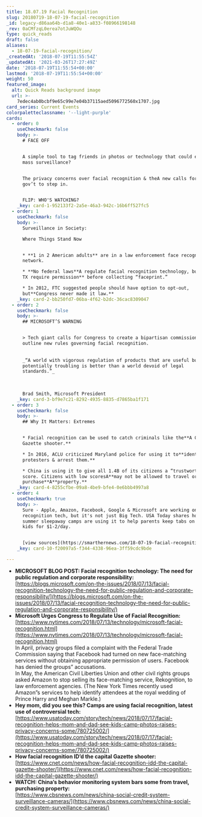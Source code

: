 ```yaml
---
title: 18.07.19 Facial Recognition
slug: 20180719-18-07-19-facial-recognition
_id: legacy-d86aa64b-d1a8-40e1-a833-f08966198148
_rev: 0aCMfzqL0erea7otJuWQOu
type: quick_reads
draft: false
aliases:
  - 18-07-19-facial-recognition/
_createdAt: '2018-07-19T11:55:54Z'
_updatedAt: '2021-03-26T17:27:49Z'
date: '2018-07-19T11:55:54+00:00'
lastmod: '2018-07-19T11:55:54+00:00'
weight: 50
featured_image:
  alt: Quick Reads background image
  url: >-
    7edec4ab0bcbf9e65c99e7e04b37115aed5096772560x1707.jpg
card_series: Current Events
colorpaletteclassname: '--light-purple'
cards:
  - order: 0
    useCheckmark: false
    body: >-
      # FACE OFF


      A simple tool to tag friends in photos or technology that could enable
      mass surveillance?


      The privacy concerns over facial recognition & theA new calls for the
      gov’t to step in.


      FLIP: WHO'S WATCHING?
    _key: card-1-952133f2-2a5e-46a3-942c-16b6ff527fc5
  - order: 1
    useCheckmark: false
    body: >-
      Surveillance in Society:  

      Where Things Stand Now


      * **1 in 2 American adults** are in a law enforcement face recognition
      network.

      * **No federal laws**A regulate facial recognition technology, butA**IL &
      TX require permission** before collecting “faceprint.”

      * In 2012, FTC suggested people should have option to opt-out,
      but**Congress never made it law.**
    _key: card-2-bb250fd7-06ba-4f62-b2dc-36cac8309047
  - order: 2
    useCheckmark: false
    body: >-
      ## MICROSOFT’S WARNING


      > Tech giant calls for Congress to create a bipartisan commission to
      outline new rules governing facial recognition.  
        
        
      _“A world with vigorous regulation of products that are useful but
      potentially troubling is better than a world devoid of legal
      standards.”_  
        
        
        
      Brad Smith, Microsoft President
    _key: card-3-bf9e7c21-8292-4935-8835-d7865ba1f171
  - order: 3
    useCheckmark: false
    body: >-
      ## Why It Matters: Extremes


      * Facial recognition can be used to catch criminals like the**A Capital
      Gazette shooter.**

      * In 2016, ACLU criticized Maryland police for using it to**identify
      protesters & arrest them.**

      * China is using it to give all 1.4B of its citizens a “trustworthy”
      score. Citizens with low scoresA**may not be allowed to travel or
      purchase**A**property.**
    _key: card-4-8255cfbe-09a8-4be9-bfe4-0e6bbb4997a8
  - order: 4
    useCheckmark: true
    body: >-
      Sure - Apple, Amazon, Facebook, Google & Microsoft are working on facial
      recognition tech, but it's not just Big Tech. USA Today shares how 100
      summer sleepaway camps are using it to help parents keep tabs on their
      kids for $1-2/day.


      [view sources](https://smarthernews.com/18-07-19-facial-recognition/)
    _key: card-10-f20097a5-f344-4338-96ea-3ff59cdc9bde

---
```

* **MICROSOFT BLOG POST: Facial recognition technology: The need for public regulation and corporate responsibility:**  
[https://blogs.microsoft.com/on-the-issues/2018/07/13/facial-recognition-technology-the-need-for-public-regulation-and-corporate-responsibility/](https://blogs.microsoft.com/on-the-issues/2018/07/13/facial-recognition-technology-the-need-for-public-regulation-and-corporate-responsibility/)
* **Microsoft Urges Congress to Regulate Use of Facial Recognition:**  
[https://www.nytimes.com/2018/07/13/technology/microsoft-facial-recognition.html](https://www.nytimes.com/2018/07/13/technology/microsoft-facial-recognition.html)  
In April, privacy groups filed a complaint with the Federal Trade Commission saying that Facebook had turned on new face-matching services without obtaining appropriate permission of users. Facebook has denied the groups” accusations.  
In May, the American Civil Liberties Union and other civil rights groups asked Amazon to stop selling its face-matching service, Rekognition, to law enforcement agencies. (The New York Times recently used Amazon”s services to help identify attendees at the royal wedding of Prince Harry and Meghan Markle.)
* **Hey mom, did you see this? Camps are using facial recognition, latest use of controversial tech:**  
[https://www.usatoday.com/story/tech/news/2018/07/17/facial-recognition-helps-mom-and-dad-see-kids-camp-photos-raises-privacy-concerns-some/780725002/](https://www.usatoday.com/story/tech/news/2018/07/17/facial-recognition-helps-mom-and-dad-see-kids-camp-photos-raises-privacy-concerns-some/780725002/)
* **How facial recognition ID’d the capital Gazette shooter:**  
[https://www.cnet.com/news/how-facial-recognition-idd-the-capital-gazette-shooter/](https://www.cnet.com/news/how-facial-recognition-idd-the-capital-gazette-shooter/)
* **WATCH: China’s behavior monitoring system bars some from travel, purchasing property:**  
[https://www.cbsnews.com/news/china-social-credit-system-surveillance-cameras/](https://www.cbsnews.com/news/china-social-credit-system-surveillance-cameras/)